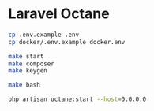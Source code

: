 # Laravel Octane

```bash
cp .env.example .env
cp docker/.env.example docker.env

make start
make composer
make keygen

make bash

php artisan octane:start --host=0.0.0.0
```
